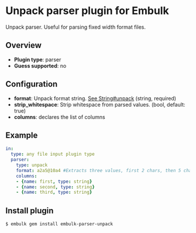 # Unpack parser plugin for Embulk

Unpack parser. Useful for parsing fixed width format files.

## Overview

* **Plugin type**: parser
* **Guess supported**: no

## Configuration

- **format**: Unpack format string. [See String#unpack](http://apidock.com/ruby/String/unpack) (string, required)
- **strip_whitespace**: Strip whitespace from parsed values. (bool, default: true)
- **columns**: declares the list of columns

## Example

```yaml
in:
  type: any file input plugin type
  parser:
    type: unpack
    format: a2a5@10a4 #Extracts three values, first 2 chars, then 5 chars and lastly 4 chars from position 10.
    columns:
    - {name: first, type: string}
    - {name: second, type: string}
    - {name: third, type: string}

```

## Install plugin

```
$ embulk gem install embulk-parser-unpack
```
